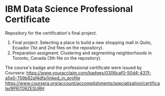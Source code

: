 # IBM Data Science Professional Certificate

Repository for the certification's final project.

1) Final project: Selecting a place to build a new shopping mall in Quito, Ecuador (1st and 2nd files on the repository).
2) Preparation assigment: Clustering and segmenting neighborhoods in Toronto, Canada (3th file on the repository).

The course's badge and the professional certificate were issued by Coursera:
https://www.youracclaim.com/badges/0306caf0-50d4-437f-a5e0-759b82af4dfa/linked_in_profile
https://www.coursera.org/account/accomplishments/specialization/certificate/RPR7DRZESURH
